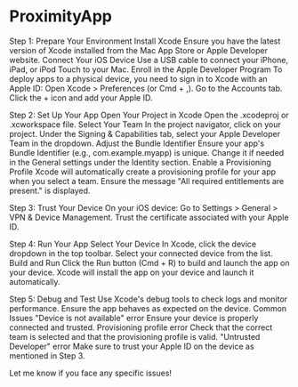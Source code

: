 # ProximityApp

Step 1: Prepare Your Environment
Install Xcode
Ensure you have the latest version of Xcode installed from the Mac App Store or Apple Developer website.
Connect Your iOS Device
Use a USB cable to connect your iPhone, iPad, or iPod Touch to your Mac.
Enroll in the Apple Developer Program
To deploy apps to a physical device, you need to sign in to Xcode with an Apple ID:
Open Xcode > Preferences (or Cmd + ,).
Go to the Accounts tab.
Click the + icon and add your Apple ID.

Step 2: Set Up Your App
Open Your Project in Xcode
Open the .xcodeproj or .xcworkspace file.
Select Your Team
In the project navigator, click on your project.
Under the Signing & Capabilities tab, select your Apple Developer Team in the dropdown.
Adjust the Bundle Identifier
Ensure your app's Bundle Identifier (e.g., com.example.myapp) is unique.
Change it if needed in the General settings under the Identity section.
Enable a Provisioning Profile
Xcode will automatically create a provisioning profile for your app when you select a team.
Ensure the message "All required entitlements are present." is displayed.

Step 3: Trust Your Device
On your iOS device:
Go to Settings > General > VPN & Device Management.
Trust the certificate associated with your Apple ID.

Step 4: Run Your App
Select Your Device
In Xcode, click the device dropdown in the top toolbar.
Select your connected device from the list.
Build and Run
Click the Run button (Cmd + R) to build and launch the app on your device.
Xcode will install the app on your device and launch it automatically.

Step 5: Debug and Test
Use Xcode's debug tools to check logs and monitor performance.
Ensure the app behaves as expected on the device.
Common Issues
"Device is not available" error
Ensure your device is properly connected and trusted.
Provisioning profile error
Check that the correct team is selected and that the provisioning profile is valid.
"Untrusted Developer" error
Make sure to trust your Apple ID on the device as mentioned in Step 3.

Let me know if you face any specific issues!
